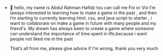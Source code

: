 - 👋 hello, my name is Abdul Rahman Hafidz tou can call me Fio or Vio 
  I’m laways interested to learning how to make a game in the past ,  and then I’m starting to currently learning html. css, and java script to starter , i want to collaborate on make a game in future with many 
  people and my friend's.
  My dream has always been to create a game where someone can understand the importance of time spent in life,because i want people not liked me in the past

   That’s all from me, please give advice if I'm wrong, thank you very much

<!---
kohaku-gt/kohaku-gt is a ✨ special ✨ repository because its `README.md` (this file) appears on your GitHub profile.
You can click the Preview link to take a look at your changes.
--->
